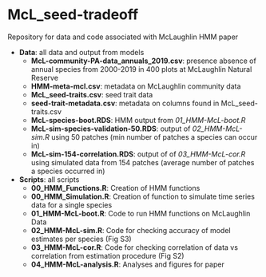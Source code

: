 # McL_seed-tradeoff

Repository for data and code associated with McLaughlin HMM paper

-   **Data**: all data and output from models
    -   **McL-community-PA-data_annuals_2019.csv**: presence absence of annual species from 2000-2019 in 400 plots at McLaughlin Natural Reserve
    -   **HMM-meta-mcl.csv**: metadata on McLaughlin community data
    -   **McL_seed-traits.csv**: seed trait data
    -   **seed-trait-metadata.csv**: metadata on columns found in McL_seed-traits.csv
    -   **McL-species-boot.RDS**: HMM output from *01_HMM-McL-boot.R*
    -   **McL-sim-species-validation-50.RDS**: output of *02_HMM-McL-sim.R* using 50 patches (min number of patches a species can occur in)
    -   **McL-sim-154-correlation.RDS**: output of of *03_HMM-McL-cor.R* using simulated data from 154 patches (average number of patches a species occurred in)
-   **Scripts**: all scripts
    -   **00_HMM_Functions.R**: Creation of HMM functions
    -   **00_HMM_Simulation.R**: Creation of function to simulate time series data for a single species
    -   **01_HMM-McL-boot.R**: Code to run HMM functions on McLaughlin Data
    -   **02_HMM-McL-sim.R**: Code for checking accuracy of model estimates per species (Fig S3)
    -   **03_HMM-McL-cor.R**: Code for checking correlation of data vs correlation from estimation procedure (Fig S2)
    -   **04_HMM-McL-analysis.R**: Analyses and figures for paper
